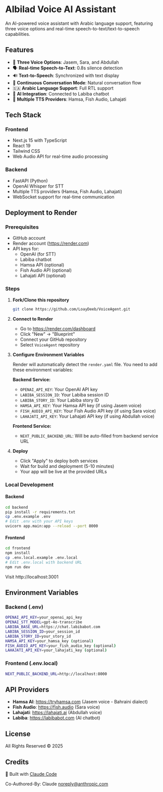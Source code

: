 # Albilad Voice AI Assistant

An AI-powered voice assistant with Arabic language support, featuring three voice options and real-time speech-to-text/text-to-speech capabilities.

## Features

- 🎤 **Three Voice Options**: Jasem, Sara, and Abdullah
- 🗣️ **Real-time Speech-to-Text**: 0.8s silence detection
- 🔊 **Text-to-Speech**: Synchronized with text display
- 💬 **Continuous Conversation Mode**: Natural conversation flow
- 🇸🇦 **Arabic Language Support**: Full RTL support
- 🤖 **AI Integration**: Connected to Labiba chatbot
- 🎯 **Multiple TTS Providers**: Hamsa, Fish Audio, Lahajati

## Tech Stack

### Frontend
- Next.js 15 with TypeScript
- React 19
- Tailwind CSS
- Web Audio API for real-time audio processing

### Backend
- FastAPI (Python)
- OpenAI Whisper for STT
- Multiple TTS providers (Hamsa, Fish Audio, Lahajati)
- WebSocket support for real-time communication

## Deployment to Render

### Prerequisites
- GitHub account
- Render account (https://render.com)
- API keys for:
  - OpenAI (for STT)
  - Labiba chatbot
  - Hamsa API (optional)
  - Fish Audio API (optional)
  - Lahajati API (optional)

### Steps

1. **Fork/Clone this repository**
   ```bash
   git clone https://github.com/LoayDeeb/VoiceAgent.git
   ```

2. **Connect to Render**
   - Go to https://render.com/dashboard
   - Click "New" → "Blueprint"
   - Connect your GitHub repository
   - Select `VoiceAgent` repository

3. **Configure Environment Variables**

   Render will automatically detect the `render.yaml` file. You need to add these environment variables:

   **Backend Service:**
   - `OPENAI_API_KEY`: Your OpenAI API key
   - `LABIBA_SESSION_ID`: Your Labiba session ID
   - `LABIBA_STORY_ID`: Your Labiba story ID
   - `HAMSA_API_KEY`: Your Hamsa API key (if using Jasem voice)
   - `FISH_AUDIO_API_KEY`: Your Fish Audio API key (if using Sara voice)
   - `LAHAJATI_API_KEY`: Your Lahajati API key (if using Abdullah voice)

   **Frontend Service:**
   - `NEXT_PUBLIC_BACKEND_URL`: Will be auto-filled from backend service URL

4. **Deploy**
   - Click "Apply" to deploy both services
   - Wait for build and deployment (5-10 minutes)
   - Your app will be live at the provided URLs

### Local Development

#### Backend
```bash
cd backend
pip install -r requirements.txt
cp .env.example .env
# Edit .env with your API keys
uvicorn app.main:app --reload --port 8000
```

#### Frontend
```bash
cd frontend
npm install
cp .env.local.example .env.local
# Edit .env.local with backend URL
npm run dev
```

Visit http://localhost:3001

## Environment Variables

### Backend (.env)
```bash
OPENAI_API_KEY=your_openai_api_key
OPENAI_STT_MODEL=gpt-4o-transcribe
LABIBA_BASE_URL=https://chat.labibabot.com
LABIBA_SESSION_ID=your_session_id
LABIBA_STORY_ID=your_story_id
HAMSA_API_KEY=your_hamsa_key (optional)
FISH_AUDIO_API_KEY=your_fish_audio_key (optional)
LAHAJATI_API_KEY=your_lahajati_key (optional)
```

### Frontend (.env.local)
```bash
NEXT_PUBLIC_BACKEND_URL=http://localhost:8000
```

## API Providers

- **Hamsa AI**: https://tryhamsa.com (Jasem voice - Bahraini dialect)
- **Fish Audio**: https://fish.audio (Sara voice)
- **Lahajati**: https://lahajati.ai (Abdullah voice)
- **Labiba**: https://labibabot.com (AI chatbot)

## License

All Rights Reserved © 2025

## Credits

🤖 Built with [Claude Code](https://claude.com/claude-code)

Co-Authored-By: Claude <noreply@anthropic.com>
